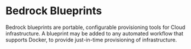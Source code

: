 # Bedrock Blueprints

Bedrock blueprints are portable, configurable provisioning tools for Cloud
infrastructure. A blueprint may be added to any automated workflow that
supports Docker, to provide just-in-time provisioning of infrastructure.
